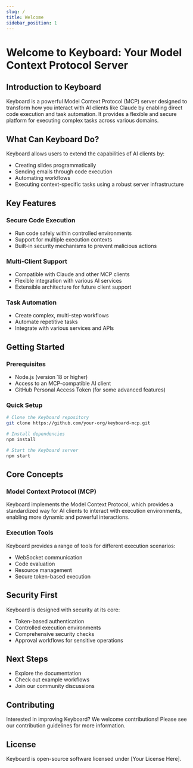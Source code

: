 ```yaml
---
slug: /
title: Welcome
sidebar_position: 1
---
```

# Welcome to Keyboard: Your Model Context Protocol Server

## Introduction to Keyboard

Keyboard is a powerful Model Context Protocol (MCP) server designed to transform how you interact with AI clients like Claude by enabling direct code execution and task automation. It provides a flexible and secure platform for executing complex tasks across various domains.

## What Can Keyboard Do?

Keyboard allows users to extend the capabilities of AI clients by:
- Creating slides programmatically
- Sending emails through code execution
- Automating workflows
- Executing context-specific tasks using a robust server infrastructure

## Key Features

### Secure Code Execution
- Run code safely within controlled environments
- Support for multiple execution contexts
- Built-in security mechanisms to prevent malicious actions

### Multi-Client Support
- Compatible with Claude and other MCP clients
- Flexible integration with various AI services
- Extensible architecture for future client support

### Task Automation
- Create complex, multi-step workflows
- Automate repetitive tasks
- Integrate with various services and APIs

## Getting Started

### Prerequisites
- Node.js (version 18 or higher)
- Access to an MCP-compatible AI client
- GitHub Personal Access Token (for some advanced features)

### Quick Setup
```bash
# Clone the Keyboard repository
git clone https://github.com/your-org/keyboard-mcp.git

# Install dependencies
npm install

# Start the Keyboard server
npm start
```

## Core Concepts

### Model Context Protocol (MCP)
Keyboard implements the Model Context Protocol, which provides a standardized way for AI clients to interact with execution environments, enabling more dynamic and powerful interactions.

### Execution Tools
Keyboard provides a range of tools for different execution scenarios:
- WebSocket communication
- Code evaluation
- Resource management
- Secure token-based execution

## Security First

Keyboard is designed with security at its core:
- Token-based authentication
- Controlled execution environments
- Comprehensive security checks
- Approval workflows for sensitive operations

## Next Steps
- Explore the documentation
- Check out example workflows
- Join our community discussions

## Contributing
Interested in improving Keyboard? We welcome contributions! Please see our contribution guidelines for more information.

## License
Keyboard is open-source software licensed under [Your License Here].

